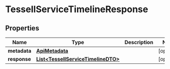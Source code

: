 

# TessellServiceTimelineResponse


## Properties

Name | Type | Description | Notes
------------ | ------------- | ------------- | -------------
**metadata** | [**ApiMetadata**](ApiMetadata.md) |  |  [optional]
**response** | [**List&lt;TessellServiceTimelineDTO&gt;**](TessellServiceTimelineDTO.md) |  |  [optional]




